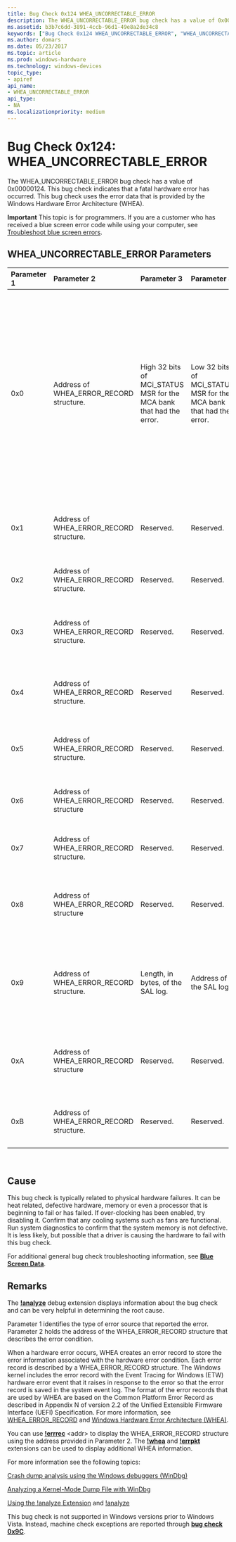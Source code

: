 ```yaml
---
title: Bug Check 0x124 WHEA_UNCORRECTABLE_ERROR
description: The WHEA_UNCORRECTABLE_ERROR bug check has a value of 0x00000124. This bug check indicates that a fatal hardware error has occurred. 
ms.assetid: b3b7c6dd-3891-4ccb-96d1-49e8a2de34c8
keywords: ["Bug Check 0x124 WHEA_UNCORRECTABLE_ERROR", "WHEA_UNCORRECTABLE_ERROR"]
ms.author: domars
ms.date: 05/23/2017
ms.topic: article
ms.prod: windows-hardware
ms.technology: windows-devices
topic_type:
- apiref
api_name:
- WHEA_UNCORRECTABLE_ERROR
api_type:
- NA
ms.localizationpriority: medium
---
```


# Bug Check 0x124: WHEA\_UNCORRECTABLE\_ERROR


The WHEA\_UNCORRECTABLE\_ERROR bug check has a value of 0x00000124. This bug check indicates that a fatal hardware error has occurred. This bug check uses the error data that is provided by the Windows Hardware Error Architecture (WHEA).

**Important** This topic is for programmers. If you are a customer who has received a blue screen error code while using your computer, see [Troubleshoot blue screen errors](http://windows.microsoft.com/windows-10/troubleshoot-blue-screen-errors).

## WHEA\_UNCORRECTABLE\_ERROR Parameters


<table>
<colgroup>
<col width="20%" />
<col width="20%" />
<col width="20%" />
<col width="20%" />
<col width="20%" />
</colgroup>
<thead>
<tr class="header">
<th align="left">Parameter 1</th>
<th align="left">Parameter 2</th>
<th align="left">Parameter 3</th>
<th align="left">Parameter 4</th>
<th align="left">Cause of error</th>
</tr>
</thead>
<tbody>
<tr class="odd">
<td align="left"><p>0x0</p></td>
<td align="left"><p>Address of WHEA_ERROR_RECORD structure.</p></td>
<td align="left"><p>High 32 bits of MCi_STATUS MSR for the MCA bank that had the error.</p></td>
<td align="left"><p>Low 32 bits of MCi_STATUS MSR for the MCA bank that had the error.</p></td>
<td align="left"><p>A machine check exception occurred.</p>
<p>These parameter descriptions apply if the processor is based on the x64 architecture, or the x86 architecture that has the MCA feature available (for example, Intel Pentium Pro, Pentium IV, or Xeon).</p></td>
</tr>
<tr class="even">
<td align="left"><p>0x1</p></td>
<td align="left"><p>Address of WHEA_ERROR_RECORD structure.</p></td>
<td align="left"><p>Reserved.</p></td>
<td align="left"><p>Reserved.</p></td>
<td align="left"><p>A corrected machine check exception occurred.</p></td>
</tr>
<tr class="odd">
<td align="left"><p>0x2</p></td>
<td align="left"><p>Address of WHEA_ERROR_RECORD structure.</p></td>
<td align="left"><p>Reserved.</p></td>
<td align="left"><p>Reserved.</p></td>
<td align="left"><p>A corrected platform error occurred.</p></td>
</tr>
<tr class="even">
<td align="left"><p>0x3</p></td>
<td align="left"><p>Address of WHEA_ERROR_RECORD structure.</p></td>
<td align="left"><p>Reserved.</p></td>
<td align="left"><p>Reserved.</p></td>
<td align="left"><p>A nonmaskable Interrupt (NMI) error occurred.</p></td>
</tr>
<tr class="odd">
<td align="left"><p>0x4</p></td>
<td align="left"><p>Address of WHEA_ERROR_RECORD structure.</p></td>
<td align="left"><p>Reserved</p></td>
<td align="left"><p>Reserved.</p></td>
<td align="left"><p>An uncorrectable PCI Express error occurred.</p></td>
</tr>
<tr class="even">
<td align="left"><p>0x5</p></td>
<td align="left"><p>Address of WHEA_ERROR_RECORD structure.</p></td>
<td align="left"><p>Reserved.</p></td>
<td align="left"><p>Reserved.</p></td>
<td align="left"><p>A generic hardware error occurred.</p></td>
</tr>
<tr class="odd">
<td align="left"><p>0x6</p></td>
<td align="left"><p>Address of WHEA_ERROR_RECORD structure</p></td>
<td align="left"><p>Reserved.</p></td>
<td align="left"><p>Reserved.</p></td>
<td align="left"><p>An initialization error occurred.</p></td>
</tr>
<tr class="even">
<td align="left"><p>0x7</p></td>
<td align="left"><p>Address of WHEA_ERROR_RECORD structure.</p></td>
<td align="left"><p>Reserved.</p></td>
<td align="left"><p>Reserved.</p></td>
<td align="left"><p>A BOOT error occurred.</p></td>
</tr>
<tr class="odd">
<td align="left"><p>0x8</p></td>
<td align="left"><p>Address of WHEA_ERROR_RECORD structure</p></td>
<td align="left"><p>Reserved.</p></td>
<td align="left"><p>Reserved.</p></td>
<td align="left"><p>A Scalable Coherent Interface (SCI) generic error occurred.</p></td>
</tr>
<tr class="even">
<td align="left"><p>0x9</p></td>
<td align="left"><p>Address of WHEA_ERROR_RECORD structure.</p></td>
<td align="left"><p>Length, in bytes, of the SAL log.</p></td>
<td align="left"><p>Address of the SAL log.</p></td>
<td align="left"><p>An uncorrectable Itanium-based machine check abort error occurred.</p></td>
</tr>
<tr class="odd">
<td align="left"><p>0xA</p></td>
<td align="left"><p>Address of WHEA_ERROR_RECORD structure</p></td>
<td align="left"><p>Reserved.</p></td>
<td align="left"><p>Reserved.</p></td>
<td align="left"><p>A corrected Itanium-based machine check error occurred.</p></td>
</tr>
<tr class="even">
<td align="left"><p>0xB</p></td>
<td align="left"><p>Address of WHEA_ERROR_RECORD structure.</p></td>
<td align="left"><p>Reserved.</p></td>
<td align="left"><p>Reserved.</p></td>
<td align="left"><p>A corrected Itanium platform error occurred.</p></td>
</tr>
</tbody>
</table>

 

Cause
-----

This bug check is typically related to physical hardware failures. It can be heat related, defective hardware, memory or even a processor that is beginning to fail or has failed. If over-clocking has been enabled, try disabling it. Confirm that any cooling systems such as fans are functional. Run system diagnostics to confirm that the system memory is not defective. It is less likely, but possible that a driver is causing the hardware to fail with this bug check.

For additional general bug check troubleshooting information, see [**Blue Screen Data**](blue-screen-data.md).

Remarks
-------

The [**!analyze**](-analyze.md) debug extension displays information about the bug check and can be very helpful in determining the root cause.

Parameter 1 identifies the type of error source that reported the error. Parameter 2 holds the address of the WHEA\_ERROR\_RECORD structure that describes the error condition.

When a hardware error occurs, WHEA creates an error record to store the error information associated with the hardware error condition. Each error record is described by a WHEA\_ERROR\_RECORD structure. The Windows kernel includes the error record with the Event Tracing for Windows (ETW) hardware error event that it raises in response to the error so that the error record is saved in the system event log. The format of the error records that are used by WHEA are based on the Common Platform Error Record as described in Appendix N of version 2.2 of the Unified Extensible Firmware Interface (UEFI) Specification. For more information, see [WHEA\_ERROR\_RECORD](https://msdn.microsoft.com/library/windows/hardware/ff560483) and [Windows Hardware Error Architecture (WHEA)](https://msdn.microsoft.com/library/windows/hardware/ff559509).

You can use [**!errrec**](-errrec.md) &lt;addr&gt; to display the WHEA\_ERROR\_RECORD structure using the address provided in Parameter 2. The [**!whea**](-whea.md) and [**!errpkt**](-errpkt.md) extensions can be used to display additional WHEA information.

For more information see the following topics:

[Crash dump analysis using the Windows debuggers (WinDbg)](crash-dump-files.md)

[Analyzing a Kernel-Mode Dump File with WinDbg](analyzing-a-kernel-mode-dump-file-with-windbg.md)

[Using the !analyze Extension](using-the--analyze-extension.md) and [!analyze](-analyze.md)

This bug check is not supported in Windows versions prior to Windows Vista. Instead, machine check exceptions are reported through [**bug check 0x9C**](bug-check-0x9c--machine-check-exception.md).

 

 




